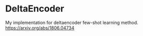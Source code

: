 # DeltaEncoder

My implementation for deltaencoder few-shot learning method. https://arxiv.org/abs/1806.04734
